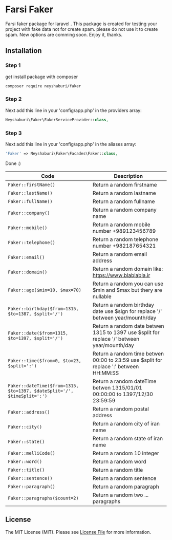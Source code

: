 # Farsi Faker
Farsi faker package for laravel . This package is created for testing your project with fake data not for create spam. please do not use it to create spam. New options are comming soon. Enjoy it, thanks.


## Installation

### Step 1

get install package with composer

```bash
composer require neyshaburi/faker
```

### Step 2

Next add this line in your 'config/app.php' in the providers array:

```php
Neyshaburi\Faker\FakerServiceProvider::class,
```
### Step 3

Next add this line in your 'config/app.php' in the aliases array:

```php
'Faker' => Neyshaburi\Faker\Facades\Faker::class,
```
Done :)

| Code | Description |
| --- | --- |
| ``` Faker::firstName() ``` | Return a random firstname |
| ``` Faker::lastName() ``` | Return a random lastname |
| ``` Faker::fullName() ``` | Return a random fullname |
| ``` Faker::company() ``` | Return a random company name |
| ``` Faker::mobile() ``` | Return a random mobile number +989123456789 |
| ``` Faker::telephone() ``` | Return a random telephone number +982187654321|
| ``` Faker::email() ``` | Return a random email address |
| ``` Faker::domain() ``` | Return a random domain like: https://www.blablabla.ir |
| ``` Faker::age($min=10, $max=70) ``` | Return a random you can use $min and $max but thery are nullable |
| ``` Faker::birthday($from=1315, $to=1387, $split='/') ``` | Return a random birthday date use $sign for replace '/' between year/mounth/day |
| ``` Faker::date($from=1315, $to=1397, $split='/') ``` | Return a random date betwen 1315 to 1397 use $split for replace '/' between year/mounth/day |
| ``` Faker::time($from=0, $to=23, $split=':') ``` | Return a random time betwen 00:00 to 23:59 use $split for replace ':' between HH:MM:SS |
| ``` Faker::dateTime($from=1315, $to=1397, $dateSplit='/', $timeSplit=':') ``` | Return a random dateTime betwen 1315/01/01 00:00:00 to 1397/12/30 23:59:59 |
| ``` Faker::address() ``` | Return a random postal address |
| ``` Faker::city() ``` | Return a random city of iran name |
| ``` Faker::state() ``` | Return a random state of iran name |
| ``` Faker::melliCode() ``` | Return a random 10 integer |
| ``` Faker::word() ``` | Return a random word |
| ``` Faker::title() ``` | Return a random title |
| ``` Faker::sentence() ``` | Return a random sentence |
| ``` Faker::paragraph() ``` | Return a random paragraph |
| ``` Faker::paragraphs($count=2) ``` | Return a random two ... paragraphs |

## License
The MIT License (MIT). Please see [License File](LICENSE) for more information.
